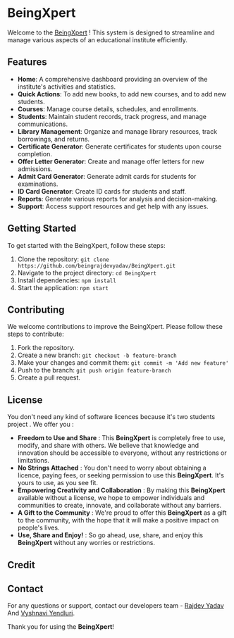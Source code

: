 # BeingXpert

Welcome to the [BeingXpert](https://beingxpert.netlify.app) ! This system is designed to streamline and manage various aspects of an educational institute efficiently.

## Features

- **Home**: A comprehensive dashboard providing an overview of the institute's activities and statistics.
- **Quick Actions**: To add new books, to add new courses, and to add new students.
- **Courses**: Manage course details, schedules, and enrollments.
- **Students**: Maintain student records, track progress, and manage communications.
- **Library Management**: Organize and manage library resources, track borrowings, and returns.
- **Certificate Generator**: Generate certificates for students upon course completion.
- **Offer Letter Generator**: Create and manage offer letters for new admissions.
- **Admit Card Generator**: Generate admit cards for students for examinations.
- **ID Card Generator**: Create ID cards for students and staff.
- **Reports**: Generate various reports for analysis and decision-making.
- **Support**: Access support resources and get help with any issues.

## Getting Started

To get started with the BeingXpert, follow these steps:

1. Clone the repository: `git clone https://github.com/beingrajdevyadav/BeingXpert.git`
2. Navigate to the project directory: `cd BeingXpert`
3. Install dependencies: `npm install`
4. Start the application: `npm start`

## Contributing

We welcome contributions to improve the BeingXpert. Please follow these steps to contribute:

1. Fork the repository.
2. Create a new branch: `git checkout -b feature-branch`
3. Make your changes and commit them: `git commit -m 'Add new feature'`
4. Push to the branch: `git push origin feature-branch`
5. Create a pull request.

## License
You don't need any kind of software licences because it's two students project .
We offer you : 
 - **Freedom to Use and Share** : This **BeingXpert** is completely free to use, modify, and share with others. We believe that knowledge and innovation should be accessible to everyone, without any restrictions or limitations.
 - **No Strings Attached** : You don't need to worry about obtaining a licence, paying fees, or seeking permission to use this **BeingXpert**. It's yours to use, as you see fit.
 - **Empowering Creativity and Collaboration** : By making this **BeingXpert** available without a license, we hope to empower individuals and communities to create, innovate, and collaborate without any barriers.
 - **A Gift to the Community** : We're proud to offer this **BeingXpert** as a gift to the community, with the hope that it will make a positive impact on people's lives.
 - **Use, Share and Enjoy!** : So go ahead, use, share, and enjoy this **BeingXpert** without any worries or restrictions. 


## Credit


## Contact

For any questions or support, contact our developers team -   [Rajdev Yadav](https://www.linkedin.com/in/beingrajdevyadav/) And  [Vyshnavi Yendluri](https://www.linkedin.com/in/vyshnavi-yendluri-a21ba32b3/).

Thank you for using the **BeingXpert**!